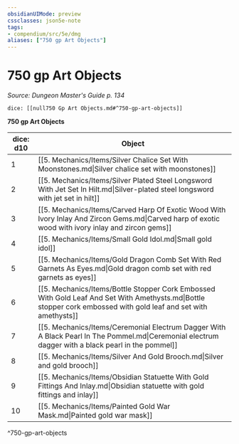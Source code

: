 ```yaml
---
obsidianUIMode: preview
cssclasses: json5e-note
tags:
- compendium/src/5e/dmg
aliases: ["750 gp Art Objects"]
---
```

# 750 gp Art Objects
*Source: Dungeon Master's Guide p. 134* 

`dice: [[null750 Gp Art Objects.md#^750-gp-art-objects]]`

**750 gp Art Objects**

| dice: d10 | Object |
|-----------|--------|
| 1 | [[5. Mechanics/Items/Silver Chalice Set With Moonstones.md\|Silver chalice set with moonstones]] |
| 2 | [[5. Mechanics/Items/Silver Plated Steel Longsword With Jet Set In Hilt.md\|Silver-plated steel longsword with jet set in hilt]] |
| 3 | [[5. Mechanics/Items/Carved Harp Of Exotic Wood With Ivory Inlay And Zircon Gems.md\|Carved harp of exotic wood with ivory inlay and zircon gems]] |
| 4 | [[5. Mechanics/Items/Small Gold Idol.md\|Small gold idol]] |
| 5 | [[5. Mechanics/Items/Gold Dragon Comb Set With Red Garnets As Eyes.md\|Gold dragon comb set with red garnets as eyes]] |
| 6 | [[5. Mechanics/Items/Bottle Stopper Cork Embossed With Gold Leaf And Set With Amethysts.md\|Bottle stopper cork embossed with gold leaf and set with amethysts]] |
| 7 | [[5. Mechanics/Items/Ceremonial Electrum Dagger With A Black Pearl In The Pommel.md\|Ceremonial electrum dagger with a black pearl in the pommel]] |
| 8 | [[5. Mechanics/Items/Silver And Gold Brooch.md\|Silver and gold brooch]] |
| 9 | [[5. Mechanics/Items/Obsidian Statuette With Gold Fittings And Inlay.md\|Obsidian statuette with gold fittings and inlay]] |
| 10 | [[5. Mechanics/Items/Painted Gold War Mask.md\|Painted gold war mask]] |
^750-gp-art-objects